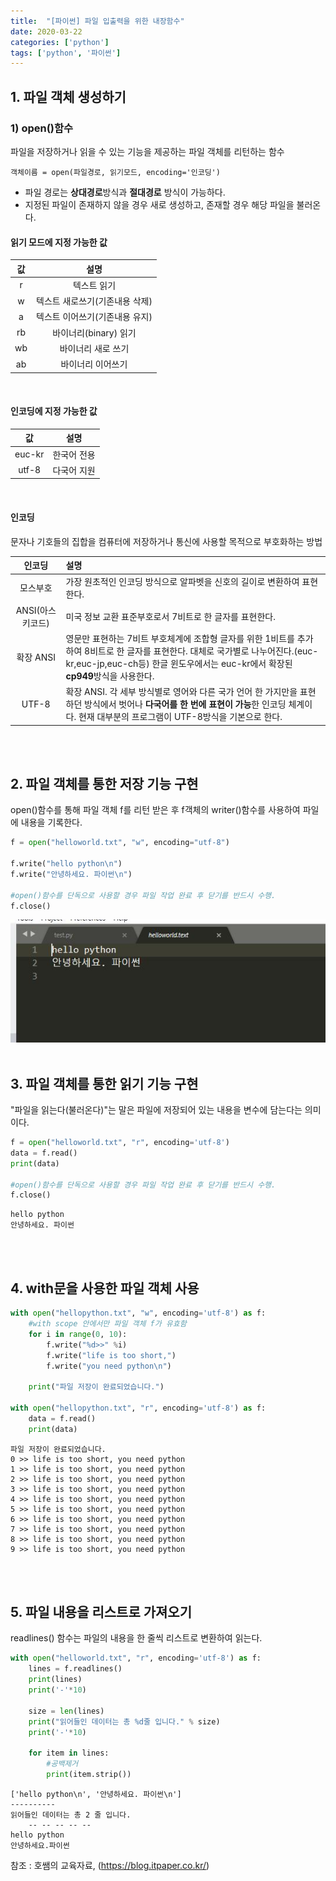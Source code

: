```yaml
---
title:  "[파이썬] 파일 입출력을 위한 내장함수"
date: 2020-03-22
categories: ['python']
tags: ['python', '파이썬']
---
```

## 1. 파일 객체 생성하기

### 1) open()함수

파일을 저장하거나 읽을 수 있는 기능을 제공하는 파일 객체를 리턴하는 함수

```
객체이름 = open(파일경로, 읽기모드, encoding='인코딩')
```

- 파일 경로는 **상대경로**방식과 **절대경로** 방식이 가능하다.
- 지정된 파일이 존재하지 않을 경우 새로 생성하고, 존재할 경우 해당 파일을 불러온다.

#### 읽기 모드에 지정 가능한 값

|값|설명|
|:--:|:--:|
|r| 텍스트 읽기|
|w|텍스트 새로쓰기(기존내용 삭제)|
|a|텍스트 이어쓰기(기존내용 유지)|
|rb|바이너리(binary) 읽기|
|wb|바이너리 새로 쓰기|
|ab|바이너리 이어쓰기|
<br>

#### **인코딩**에 지정 가능한 값

|값| 설명|
|:--:|:--:|
|euc-kr|한국어 전용|
|utf-8|다국어 지원|
<br>

#### 인코딩

문자나 기호들의 집합을 컴퓨터에 저장하거나 통신에 사용할 목적으로 부호화하는 방법

|인코딩| 설명|
|:--:|:--|
|모스부호| 가장 원초적인 인코딩 방식으로 알파벳을 신호의 길이로 변환하여 표현한다.|
|ANSI(아스키코드)|미국 정보 교환 표준부호로서 7비트로 한 글자를 표현한다.|
|확장 ANSI|영문만 표현하는 7비트 부호체계에 조합형 글자를 위한 1비트를 추가하여 8비트로 한 글자를 표현한다. 대체로 국가별로 나누어진다.(euc-kr,euc-jp,euc-ch등) 한글 윈도우에서는 euc-kr에서 확장된 **cp949**방식을 사용한다.|
|UTF-8|확장 ANSI. 각 세부 방식별로 영어와 다른 국가 언어 한 가지만을 표현하던 방식에서 벗어나 **다국어를 한 번에 표현이 가능**한 인코딩 체계이다. 현재 대부분의 프로그램이 UTF-8방식을 기본으로 한다.|
<br><br>

## 2. 파일 객체를 통한 저장 기능 구현

open()함수를 통해 파일 객체 f를 리턴 받은 후 f객체의 writer()함수를 사용하여 파일에 내용을 기록한다.

```python
f = open("helloworld.txt", "w", encoding="utf-8")

f.write("hello python\n")
f.write("안녕하세요. 파이썬\n")

#open()함수를 단독으로 사용할 경우 파일 작업 완료 후 닫기를 반드시 수행.
f.close()
```

![결과](Image/chapter15/1_helloworld_text.JPG)
<br><br>

## 3. 파일 객체를 통한 읽기 기능 구현

"파일을 읽는다(불러온다)"는 말은 파일에 저장되어 있는 내용을 변수에 담는다는 의미이다.

```python
f = open("helloworld.txt", "r", encoding='utf-8')
data = f.read()
print(data)

#open()함수를 단독으로 사용할 경우 파일 작업 완료 후 닫기를 반드시 수행.
f.close()
```
```
hello python
안녕하세요. 파이썬
```
<br><br>

## 4. with문을 사용한 파일 객체 사용

```python
with open("hellopython.txt", "w", encoding='utf-8') as f:
    #with scope 안에서만 파일 객체 f가 유효함
    for i in range(0, 10):
        f.write("%d>>" %i)
        f.write("life is too short,")
        f.write("you need python\n")

    print("파일 저장이 완료되었습니다.")

with open("hellopython.txt", "r", encoding='utf-8') as f:
    data = f.read()
    print(data)
```
```
파일 저장이 완료되었습니다.
0 >> life is too short, you need python
1 >> life is too short, you need python
2 >> life is too short, you need python
3 >> life is too short, you need python
4 >> life is too short, you need python
5 >> life is too short, you need python
6 >> life is too short, you need python
7 >> life is too short, you need python
8 >> life is too short, you need python
9 >> life is too short, you need python
```
<br><br>

## 5. 파일 내용을 리스트로 가져오기

readlines() 함수는 파일의 내용을 한 줄씩 리스트로 변환하여 읽는다.

```python
with open("helloworld.txt", "r", encoding='utf-8') as f:
    lines = f.readlines()
    print(lines)
    print('-'*10)

    size = len(lines)
    print("읽어들인 데이터는 총 %d줄 입니다." % size)
    print('-'*10)

    for item in lines:
        #공백제거
        print(item.strip())
```
```
['hello python\n', '안녕하세요. 파이썬\n']
----------
읽어들인 데이터는 총 2 줄 입니다.
    -- -- -- -- --
hello python
안녕하세요.파이썬
```

참조 : 호쌤의 교육자료, (<https://blog.itpaper.co.kr/>)